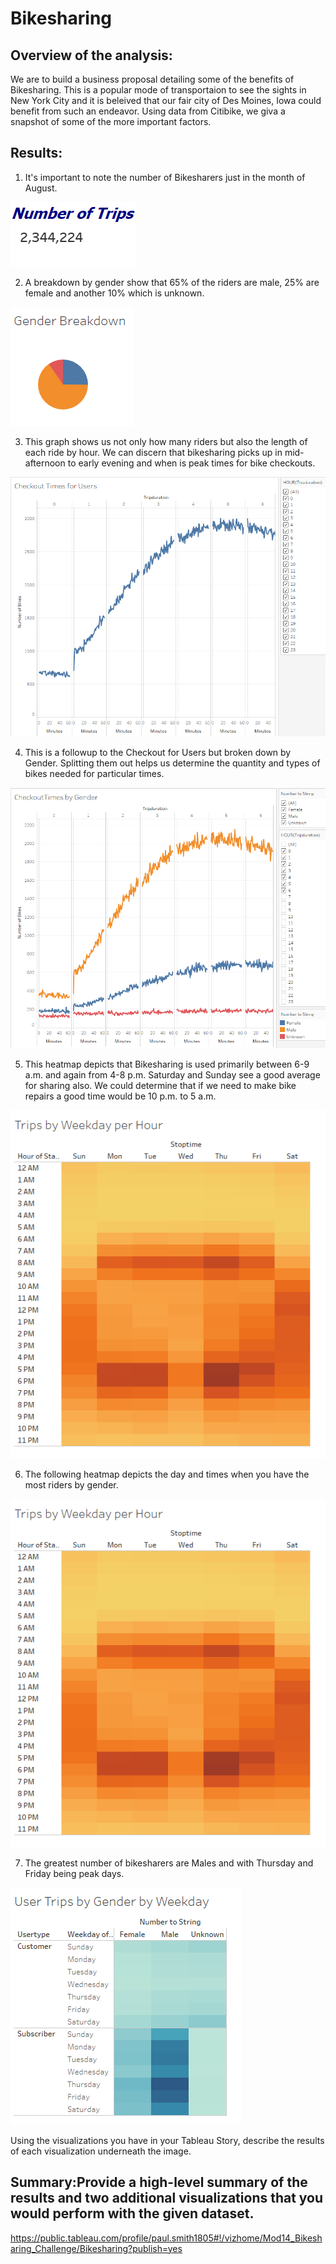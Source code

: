 # Bikesharing

## Overview of the analysis:  

We are to build a business proposal detailing some of the benefits of Bikesharing.  This is a popular mode of transportaion to see the sights in New York City and it is beleived that our fair city of Des Moines, Iowa could benefit from such an endeavor.  Using data from Citibike, we giva a snapshot of some of the more important factors. 

## Results:

1. It's important to note the number of Bikesharers just in the month of August.

![](https://github.com/PJ427/Bikesharing/blob/main/Resources/Number_of_Trips.PNG)

2. A breakdown by gender show that 65% of the riders are male, 25% are female and another 10% which is unknown. 

![](https://github.com/PJ427/Bikesharing/blob/main/Resources/Gender_Breakdown.PNG)

3. This graph shows us not only how many riders but also the length of each ride by hour.  We can discern that bikesharing picks up in mid-afternoon to early evening and when is peak times for bike checkouts.

![](https://github.com/PJ427/Bikesharing/blob/main/Resources/Checkout_Times_by_Users.PNG)

4.  This is a followup to the Checkout for Users but broken down by Gender.  Splitting them out helps us determine the quantity and types of bikes needed for particular times.

![](https://github.com/PJ427/Bikesharing/blob/main/Resources/Checkout_Times_by_Gender.PNG)

5.  This heatmap depicts that Bikesharing is used primarily between 6-9 a.m. and again from 4-8 p.m.  Saturday and Sunday see a good average for sharing also.  We could determine that if we need to make bike repairs a good time would be 10 p.m. to 5 a.m.

![](https://github.com/PJ427/Bikesharing/blob/main/Resources/Trips_by_Weekdayper_Hour.PNG)

6. The following heatmap depicts the day and times when you have the most riders by gender.

![](https://github.com/PJ427/Bikesharing/blob/main/Resources/Trips_by_Weekdayper_Hour.PNG)

7.  The greatest number of bikesharers are Males and with Thursday and Friday being peak days.

![](https://github.com/PJ427/Bikesharing/blob/main/Resources/User_Trips_by_Gender_by_Weekday.PNG)

Using the visualizations you have in your Tableau Story, describe the results of each visualization underneath the image.

## Summary:Provide a high-level summary of the results and two additional visualizations that you would perform with the given dataset.

https://public.tableau.com/profile/paul.smith1805#!/vizhome/Mod14_Bikesharing_Challenge/Bikesharing?publish=yes
